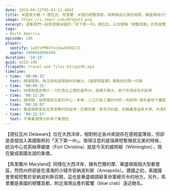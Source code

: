 ```yaml
---
date: 2024-09-22T05:03:51.866Z
title: 米國放大鏡-7 德拉瓦、馬里蘭：米國的螃蟹首都，瑞典殖民北美的痕跡，華盛頓為什麼辭職不幹了？ (ep.196)
image: https://i.imgur.com/QtVpwt5.png
excerpt: 這集我們一起來認識米國的「天下第一州」德拉瓦，以及號稱「螃蟹首都」的馬里蘭！
tags:
- North America
episode: 196
player:
  spotify: 1w9foPMB3YecOawQXKGCI5
  apple: 1000669896568
duration: '24:15'
guid: GUID-196
filepath: travel-wok-files-03/ep196.mp3
timeline:
- time: '00:00:33'
  text: 開場閒聊，與主廚和這兩個州的緣分，《髮膠明星夢》裡看到的第一印象
- time: '00:05:31'
  text: 地理與歷史簡介：介於南北之間的邊界州，面積不算大，家戶所得卻名列前茅
- time: '00:11:26'
  text: 威明頓：瑞典殖民北美的中心；多佛：人口只有三萬的州府；哈莉特·塔布曼地下鐵路國家歷史公園；安納波利斯：海濱小鎮曾是美國首都
- time: '00:18:07'
  text: 華盛頓都會區在馬里蘭州的延伸；巴爾的摩：麥克亨利堡、約翰霍普金斯大學、內港與螃蟹料理
- time: '00:22:57'
  text: 不專業選情分析與下集預告
---
```

【德拉瓦州 Delaware】位在大西洋岸，相對附近各州來說存在感相當薄弱，但卻是首個加入美國聯邦的「天下第一州」。值得注意的是瑞典短暫殖民北美的時候，統治中心克莉絲蒂娜堡（Fort Christina）就是今天的威明頓（Wilmington），現在變成兩國友誼的象徵。

【馬里蘭州 Maryland】同樣在大西洋岸，擁有巴爾的摩、華盛頓兩個大型都會區，然而州府卻是在濱海的小城市安納波利斯（Annapolis）。建國之初，美國國會曾經短暫於安納波利斯召開，這也是華盛頓請辭革命軍總司令的地方。另外，馬里蘭是美國的螃蟹首都，附近海灣出產的藍蟹（blue crab）遠近馳名。
